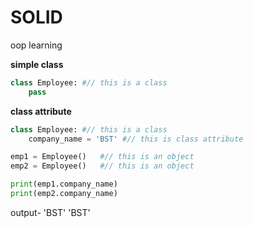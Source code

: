 # SOLID
oop learning

**simple class**
```python
class Employee: #// this is a class
    pass
```

**class attribute**
```python
class Employee: #// this is a class
    company_name = 'BST' #// this is class attribute

emp1 = Employee()   #// this is an object
emp2 = Employee()   #// this is an object

print(emp1.company_name)
print(emp2.company_name)
```
output-
 'BST'
 'BST'